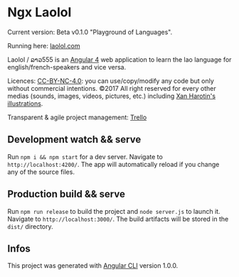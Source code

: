 # Ngx Laolol

Current version: Beta v0.1.0 "Playground of Languages".

Running here: [laolol.com](http://laolol.com)


Laolol / ລາວ555 is an [Angular 4](https://angular.io/) web application to learn the lao language for english/french-speakers and vice versa.


Licences: [CC-BY-NC-4.0](https://creativecommons.org/licenses/by-nc/4.0/): you can use/copy/modify any code but only without commercial intentions. ©2017 All right reserved for every other medias (sounds, images, videos, pictures, etc.) including [Xan Harotin's illustrations](https://xanharotin.wordpress.com/).


Transparent & agile project management: [Trello](https://trello.com/b/L3XSHsjL/laolol)

## Development watch && serve

Run `npm i && npm start` for a dev server. Navigate to `http://localhost:4200/`. The app will automatically reload if you change any of the source files.

## Production build && serve

Run `npm run release` to build the project and `node server.js` to launch it. Navigate to `http://localhost:3000/`. The build artifacts will be stored in the `dist/` directory.

## Infos

This project was generated with [Angular CLI](https://github.com/angular/angular-cli) version 1.0.0.

